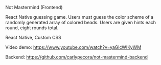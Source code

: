 Not Mastermind (Frontend)

React Native guessing game.
Users must guess the color scheme of a randomly generated array of colored beads.
Users are given hints each round, eight rounds total.

React Native, Custom CSS

Video demo: https://www.youtube.com/watch?v=yaGIcWIKyWM

Backend: https://github.com/carlypecora/not-mastermind-backend
